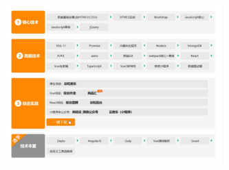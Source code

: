 ![屏幕截图 2022-05-07 173902](https://raw.githubusercontent.com/feifeizhuzhu/desktop-tutorial/main/mdimg/202208232155471.jpg?token=ANUXH3MLCQGTFF2CM35KZZ3DATOIM)